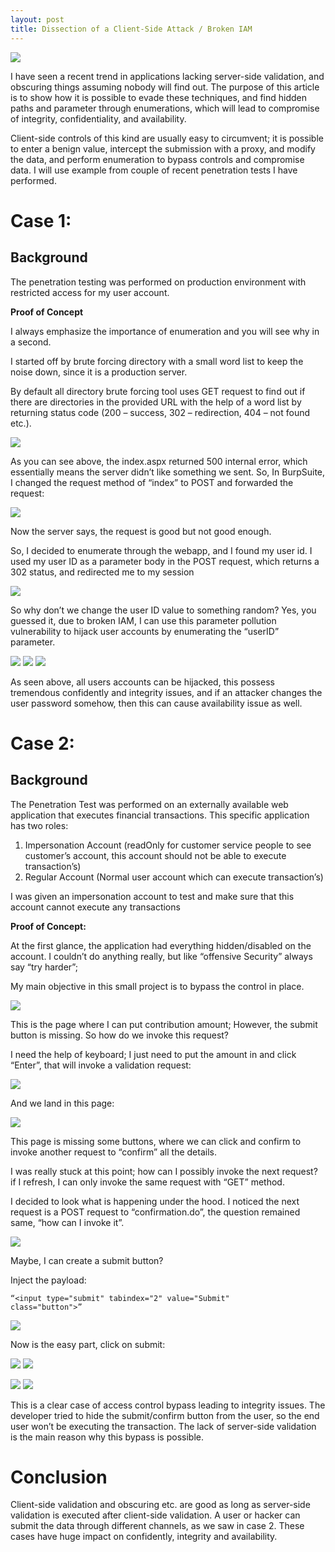 ```yaml
---
layout: post
title: Dissection of a Client-Side Attack / Broken IAM
---
```

![](/images/2021-3-22-ClientSA/0.png)

I have seen a recent trend in applications lacking server-side validation, and obscuring things assuming nobody will find out. The purpose of this article is to show how it is possible to evade these techniques, and find hidden paths and parameter through enumerations, which will lead to compromise of integrity, confidentiality, and availability.     

Client-side controls of this kind are usually easy to circumvent; it is possible to enter a benign value, intercept the submission with a proxy, and modify the data, and perform enumeration to bypass controls and compromise data. I will use example from couple of recent penetration tests I have performed.

# Case 1:

## Background

The penetration testing was performed on production environment with restricted access for my user account. 

**Proof of Concept**

I always emphasize the importance of enumeration and you will see why in a second.

I started off by brute forcing directory with a small word list to keep the noise down, since it is a production server. 

By default all directory brute forcing tool uses GET request to find out if there are directories in the provided URL with the help of a word list by returning status code (200 – success, 302 – redirection, 404 – not found etc.). 

![](/images/2021-3-22-ClientSA/1.png)

As you can see above, the index.aspx returned 500 internal error, which essentially means the server didn’t like something we sent. So, In BurpSuite, I changed the request method of “index” to POST and forwarded the request:

![](/images/2021-3-22-ClientSA/2.png)

Now the server says, the request is good but not good enough.

So, I decided to enumerate through the webapp, and I found my user id. I used my user ID as a parameter body in the POST request, which returns a 302 status, and redirected me to my session

![](/images/2021-3-22-ClientSA/3.png)

So why don’t we change the user ID value to something random? Yes, you guessed it, due to broken IAM, I can use this parameter pollution vulnerability to hijack user accounts by enumerating the “userID” parameter.

![](/images/2021-3-22-ClientSA/4.png)
![](/images/2021-3-22-ClientSA/5.png)
![](/images/2021-3-22-ClientSA/6.png)

As seen above, all users accounts can be hijacked, this possess tremendous confidently and integrity issues, and if an attacker changes the user password somehow, then this can cause availability issue as well.


# Case 2:

## Background

The Penetration Test was performed on an externally available web application that executes financial transactions. This specific application has two roles:
1.	Impersonation Account (readOnly for customer service people to see customer’s account, this account should not be able to execute transaction’s) 
2.	Regular Account (Normal user account which can execute transaction’s) 

I was given an impersonation account to test and make sure that this account cannot execute any transactions

**Proof of Concept:**

At the first glance, the application had everything hidden/disabled on the account. I couldn’t do anything really, but like “offensive Security” always say “try harder”;

My main objective in this small project is to bypass the control in place.


![](/images/2021-3-22-ClientSA/7.png)

This is the page where I can put contribution amount; However, the submit button is missing. So how do we invoke this request?

I need the help of keyboard; I just need to put the amount in and click “Enter”, that will invoke a validation request:


![](/images/2021-3-22-ClientSA/8.png)

And we land in this page:

![](/images/2021-3-22-ClientSA/9.png)

This page is missing some buttons, where we can click and confirm to invoke another request to “confirm” all the details.

I was really stuck at this point; how can I possibly invoke the next request? if I refresh, I can only invoke the same request with “GET” method.

I decided to look what is happening under the hood. I noticed the next request is a POST request to “confirmation.do”, the question remained same, “how can I invoke it”.



![](/images/2021-3-22-ClientSA/10.png)

Maybe, I can create a submit button?

Inject the payload: 

```
“<input type="submit" tabindex="2" value="Submit"
class="button">” 
```

![](/images/2021-3-22-ClientSA/10.png)

Now is the easy part, click on submit:

![](/images/2021-3-22-ClientSA/11.png)
![](/images/2021-3-22-ClientSA/12.png)


![](/images/2021-3-22-ClientSA/13.png)
![](/images/2021-3-22-ClientSA/14.png)

This is a clear case of access control bypass leading to integrity issues. The developer tried to hide the submit/confirm button from the user, so the end user won’t be executing the transaction. The lack of server-side validation is the main reason why this bypass is possible. 


# Conclusion 

Client-side validation and obscuring etc. are good as long as server-side validation is executed after client-side validation. A user or hacker can submit the data through different channels, as we saw in case 2. These cases have huge impact on confidently, integrity and availability. 
 

